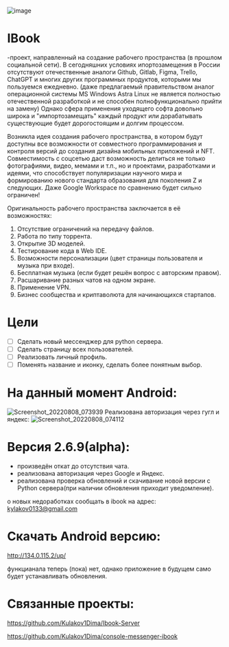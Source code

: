 ![image](https://user-images.githubusercontent.com/84613812/147426474-85751a47-9f96-41ce-b5c7-028277be2d97.png)

# IBook
-проект, направленный на создание рабочего пространства (в прошлом социальной сети). В сегодняшних условиях ипортозамещения в России отсутствуют отечественные аналоги Github, Gitlab, Figma, Trello, ChatGPT и многих других программных продуктов, которыми мы пользуемся ежедневно. (даже предлагаемый правительством аналог операционной системы MS Windows Astra Linux не является полностью отечественной разработкой и не способен полнофункционально прийти на замену) Однако сфера применения уходящего софта довольно широка и "импортозамещать" каждый продукт или дорабатывать существующие будет дорогостоящим и долгим процессом. 


  Возникла идея создания рабочего пространства, в котором будут доступны все возможности от совместного программирования и контроля версий до создания дизайна мобильных приложений и NFT. Совместимость с соцсетью даст возможность делиться не только фотографиями, видео, мемами и т.п., но и проектами, разработками и идеями, что способствует популяризации научного мира и формированию нового стандарта образования для поколения Z и следующих. Даже Google Workspaсe по сравнению будет сильно ограничен! 
  
  
  
  Оригинальность рабочего пространства заключается в её возможностях: 
1.  Отсутствие ограничений на передачу файлов.
2.  Работа по типу торрента.
3.  Открытие 3D моделей.
4.  Тестирование кода в Web IDE.
5.  Возможности персонализации (цвет страницы пользователя и музыка при входе).
6.  Бесплатная музыка (если будет решён вопрос с авторским правом).
7.  Расшаривание разных чатов на одном экране.
8.  Применение VPN.
9.  Бизнес сообщества и криптаволюта для начинающихся стартапов.
#
# Цели
- [ ] Сделать новый мессенджер для python сервера.
- [ ] Сделать страницу всех пользователей.
- [ ] Реализовать личный профиль.
- [ ] Поменять название и иконку, сделать более понятным выбор.
#
# На данный момент Android:
![Screenshot_20220808_073939](https://user-images.githubusercontent.com/84613812/183340567-191ca7aa-fbea-4752-a0a4-c7c566a29fc4.png)
Реализована авторизация через гугл и яндекс:
![Screenshot_20220808_074112](https://user-images.githubusercontent.com/84613812/183340692-cac69d28-5b95-49c7-8027-90ded5c2b58e.png)

# Версия 2.6.9(alpha):
- произведён откат до отсутствия чата.
- реализована авторизация через Google и Яндекс.
- реализована проверка обновлений и скачивание новой версии с Python сервера(при наличии обновления приходит уведомление).

о новых недоработках сообщать в ibook на адреc: kylakov0133@gmail.com

# Скачать Android версию:

http://134.0.115.2/up/

функцианала теперь (пока) нет, однако приложение в будущем само будет устанавливать обновления.

# Связанные проекты:

https://github.com/Kulakov1Dima/Ibook-Server

https://github.com/Kulakov1Dima/console-messenger-ibook
